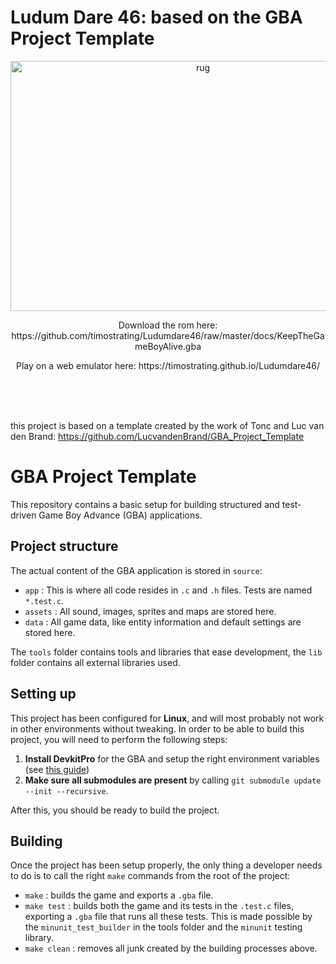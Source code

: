 # Ludum Dare 46: based on the GBA Project Template
<p align="center">
  <img src="https://github.com/timostrating/Ludumdare46/raw/master/gba.gif" alt="rug" width="600" height="400">
</p>

<p align="center">
  Download the rom here:
  https://github.com/timostrating/Ludumdare46/raw/master/docs/KeepTheGameBoyAlive.gba
</p>

<p align="center">
  Play on a web emulator here:
  https://timostrating.github.io/Ludumdare46/
</p>

</br></br></br>

this project is based on a template created by the work of Tonc and Luc van den Brand: https://github.com/LucvandenBrand/GBA_Project_Template

# GBA Project Template
This repository contains a basic setup for building structured and test-driven Game Boy Advance (GBA) applications.

## Project structure
The actual content of the GBA application is stored in `source`:

- `app` : This is where all code resides in `.c` and `.h` files. Tests are named `*.test.c`.
- `assets` : All sound, images, sprites and maps are stored here.
- `data` : All game data, like entity information and default settings are stored here.

The `tools` folder contains tools and libraries that ease development, the `lib` folder contains all external libraries used.

## Setting up
This project has been configured for **Linux**, and will most probably not work in other environments without tweaking.
In order to be able to build this project, you will need to perform the following steps:

1. **Install DevkitPro** for the GBA and setup the right environment variables (see [this guide](https://devkitpro.org/wiki/devkitPro_pacman))
2. **Make sure all submodules are present** by calling `git submodule update --init --recursive`.

After this, you should be ready to build the project.

## Building
Once the project has been setup properly, the only thing a developer needs to do is to call the right `make` commands from the root of the project:

- `make` : builds the game and exports a `.gba` file.
- `make test` : builds both the game and its tests in the `.test.c` files, exporting a `.gba` file that runs all these tests. This is made possible by the `minunit_test_builder` in the tools folder and the `minunit` testing library.
- `make clean` : removes all junk created by the building processes above.
